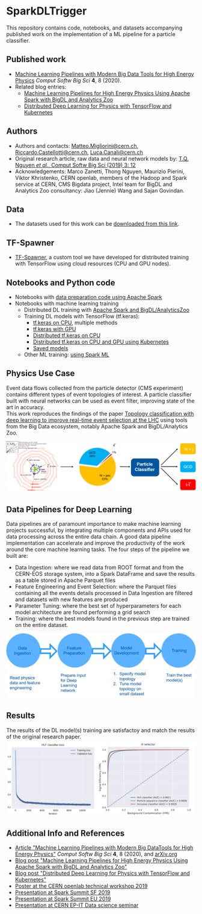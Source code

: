# SparkDLTrigger
This repository contains code, notebooks, and datasets accompanying published work on the implementation
of a ML pipeline for a particle classifier.

## Published work
- [Machine Learning Pipelines with Modern Big Data Tools for High Energy Physics](https://rdcu.be/b4Wk9)
 *Comput Softw Big Sci* **4**, 8 (2020).
- Related blog entries:
  - [Machine Learning Pipelines for High Energy Physics Using Apache Spark with BigDL and Analytics Zoo](https://db-blog.web.cern.ch/blog/luca-canali/machine-learning-pipelines-high-energy-physics-using-apache-spark-bigdl)    
  - [Distributed Deep Learning for Physics with TensorFlow and Kubernetes](https://db-blog.web.cern.ch/blog/luca-canali/2020-03-distributed-deep-learning-physics-tensorflow-and-kubernetes)

## Authors  
- Authors and contacts: Matteo.Migliorini@cern.ch, Riccardo.Castellotti@cern.ch, Luca.Canali@cern.ch    
- Original research article, raw data and neural network models by: [T.Q. Nguyen *et al.*, Comput Softw Big Sci (2019) 3: 12](https://link.springer.com/epdf/10.1007/s41781-019-0028-1?author_access_token=eTrqfrCuFIP2vF4nDLnFfPe4RwlQNchNByi7wbcMAY7NPT1w8XxcX1ECT83E92HWx9dJzh9T9_y5Vfi9oc80ZXe7hp7PAj21GjdEF2hlNWXYAkFiNn--k5gFtNRj6avm0UukUt9M9hAH_j4UR7eR-g%3D%3D)   
- Acknowledgements: Marco Zanetti, Thong Nguyen, Maurizio Pierini, Viktor Khristenko, CERN openlab, 
members of the Hadoop and Spark service at CERN, CMS Bigdata project,
Intel team for BigDL and Analytics Zoo consultancy: Jiao (Jennie) Wang and Sajan Govindan.

## Data
- The datasets used for this work can be [downloaded from this link](Data).

## TF-Spawner
- [TF-Spawner](https://github.com/cerndb/tf-spawner), a custom tool we have developed for distributed training with TensorFlow using
cloud resources (CPU and GPU nodes). 

## Notebooks and Python code
- Notebooks with [data preparation code using Apache Spark](DataIngestion_FeaturePreparation)
- Notebooks with machine learning training
  - Distributed DL training with [Apache Spark and BigDL/AnalyticsZoo](Training_BigDL_Zoo)
  - Training DL models with TensorFlow (tf.keras):
    - [tf.keras on CPU](Training_TFKeras_CPU), multiple methods
    - [tf.keras with GPU](Training_TFKeras_GPU)
    - [Distributed tf.keras on CPU](Training_TFKeras_CPU_Distributed)
    - [Distributed tf.keras on CPU and GPU using Kubernetes](Training_TFKeras_CPU_GPU_K8S_Distributed)
    - [Saved models](Models)
  - Other ML training: [using Spark ML](Training_Other_ML)  
  
## Physics Use Case
Event data flows collected from the particle detector (CMS experiment) contains different types
of event topologies of interest. 
A particle classifier built with neural networks can be used as event filter,
improving state of the art in accuracy.  
This work reproduces the findings of the paper
[Topology classification with deep learning to improve real-time event selection at the LHC](https://link.springer.com/epdf/10.1007/s41781-019-0028-1?author_access_token=eTrqfrCuFIP2vF4nDLnFfPe4RwlQNchNByi7wbcMAY7NPT1w8XxcX1ECT83E92HWx9dJzh9T9_y5Vfi9oc80ZXe7hp7PAj21GjdEF2hlNWXYAkFiNn--k5gFtNRj6avm0UukUt9M9hAH_j4UR7eR-g%3D%3D)
using tools from the Big Data ecosystem, notably Apache Spark and BigDL/Analytics Zoo.  

![Physics use case for the particle classifier](Docs/Physics_use_case.png)
  
## Data Pipelines for Deep Learning
Data pipelines are of paramount importance to make machine learning projects successful, by integrating multiple components and APIs used for data processing across the entire data chain. A good data pipeline implementation can accelerate and improve the productivity of the work around the core machine learning tasks.
The four steps of the pipeline we built are:

- Data Ingestion: where we read data from ROOT format and from the CERN-EOS storage system, into a Spark DataFrame and save the results as a table stored in Apache Parquet files
- Feature Engineering and Event Selection: where the Parquet files containing all the events details processed in Data Ingestion are filtered and datasets with new  features are produced
- Parameter Tuning: where the best set of hyperparameters for each model architecture are found performing a grid search
- Training: where the best models found in the previous step are trained on the entire dataset.

![Machine learning data pipeline](Docs/DataPipeline.png)
  
## Results
The results of the DL model(s) training are satisfactoy and match the results of the original research paper. 
![Loss converging, ROC and AUC](Docs/Loss_ROC_AUC.png)

## Additional Info and References
- [Article "Machine Learning Pipelines with Modern Big DataTools for High Energy Physics"](https://rdcu.be/b4Wk9) *Comput Softw Big Sci* **4**, 8 (2020), and [arXiv.org](https://arxiv.org/abs/1909.10389)
- [Blog post "Machine Learning Pipelines for High Energy Physics Using Apache Spark with BigDL and Analytics Zoo"](https://db-blog.web.cern.ch/blog/luca-canali/machine-learning-pipelines-high-energy-physics-using-apache-spark-bigdl)
- [Blog post "Distributed Deep Learning for Physics with TensorFlow and Kubernetes"](https://db-blog.web.cern.ch/blog/luca-canali/2020-03-distributed-deep-learning-physics-tensorflow-and-kubernetes)
- [Poster at the CERN openlab technical workshop 2019](Docs/Poster.pdf)  
- [Presentation at Spark Summit SF 2019](https://databricks.com/session/deep-learning-on-apache-spark-at-cerns-large-hadron-collider-with-intel-technologies)  
- [Presentation at Spark Summit EU 2019](https://databricks.com/session_eu19/deep-learning-pipelines-for-high-energy-physics-using-apache-spark-with-distributed-keras-on-analytics-zoo)
- [Presentation at CERN EP-IT Data science seminar](https://indico.cern.ch/event/859119/)

